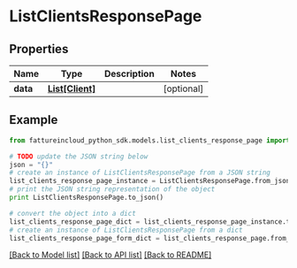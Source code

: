 # ListClientsResponsePage


## Properties
Name | Type | Description | Notes
------------ | ------------- | ------------- | -------------
**data** | [**List[Client]**](Client.md) |  | [optional] 

## Example

```python
from fattureincloud_python_sdk.models.list_clients_response_page import ListClientsResponsePage

# TODO update the JSON string below
json = "{}"
# create an instance of ListClientsResponsePage from a JSON string
list_clients_response_page_instance = ListClientsResponsePage.from_json(json)
# print the JSON string representation of the object
print ListClientsResponsePage.to_json()

# convert the object into a dict
list_clients_response_page_dict = list_clients_response_page_instance.to_dict()
# create an instance of ListClientsResponsePage from a dict
list_clients_response_page_form_dict = list_clients_response_page.from_dict(list_clients_response_page_dict)
```
[[Back to Model list]](../README.md#documentation-for-models) [[Back to API list]](../README.md#documentation-for-api-endpoints) [[Back to README]](../README.md)


